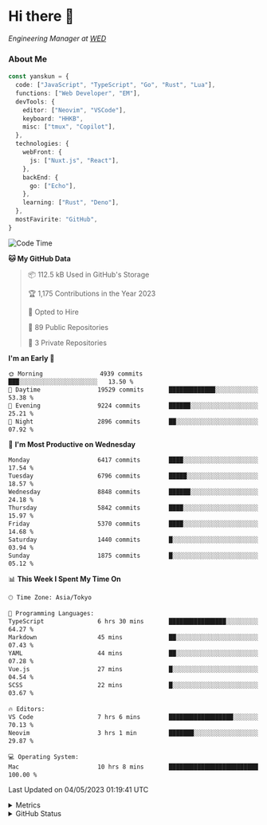 # Hi there&nbsp;:wave:

<!-- ![Alt text](https://spotify-recently-played-readme.vercel.app/api?user=31kynbuubkiu3r4qh4hjuaglhfay) -->

_Engineering Manager at [WED](https://github.com/wedinc)_

### About Me

```ts
const yanskun = {
  code: ["JavaScript", "TypeScript", "Go", "Rust", "Lua"],
  functions: ["Web Developer", "EM"],
  devTools: {
    editor: ["Neovim", "VSCode"],
    keyboard: "HHKB",
    misc: ["tmux", "Copilot"],
  },
  technologies: {
    webFront: {
      js: ["Nuxt.js", "React"],
    },
    backEnd: {
      go: ["Echo"],
    },
    learning: ["Rust", "Deno"],
  },
  mostFavirite: "GitHub",
}
```

<!--START_SECTION:waka-->
![Code Time](http://img.shields.io/badge/Code%20Time-291%20hrs%2050%20mins-blue)

**🐱 My GitHub Data** 

> 📦 112.5 kB Used in GitHub's Storage 
 > 
> 🏆 1,175 Contributions in the Year 2023
 > 
> 💼 Opted to Hire
 > 
> 📜 89 Public Repositories 
 > 
> 🔑 3 Private Repositories 
 > 
**I'm an Early 🐤** 

```text
🌞 Morning                4939 commits        ███░░░░░░░░░░░░░░░░░░░░░░   13.50 % 
🌆 Daytime                19529 commits       █████████████░░░░░░░░░░░░   53.38 % 
🌃 Evening                9224 commits        ██████░░░░░░░░░░░░░░░░░░░   25.21 % 
🌙 Night                  2896 commits        ██░░░░░░░░░░░░░░░░░░░░░░░   07.92 % 
```
📅 **I'm Most Productive on Wednesday** 

```text
Monday                   6417 commits        ████░░░░░░░░░░░░░░░░░░░░░   17.54 % 
Tuesday                  6796 commits        █████░░░░░░░░░░░░░░░░░░░░   18.57 % 
Wednesday                8848 commits        ██████░░░░░░░░░░░░░░░░░░░   24.18 % 
Thursday                 5842 commits        ████░░░░░░░░░░░░░░░░░░░░░   15.97 % 
Friday                   5370 commits        ████░░░░░░░░░░░░░░░░░░░░░   14.68 % 
Saturday                 1440 commits        █░░░░░░░░░░░░░░░░░░░░░░░░   03.94 % 
Sunday                   1875 commits        █░░░░░░░░░░░░░░░░░░░░░░░░   05.12 % 
```


📊 **This Week I Spent My Time On** 

```text
🕑︎ Time Zone: Asia/Tokyo

💬 Programming Languages: 
TypeScript               6 hrs 30 mins       ████████████████░░░░░░░░░   64.27 % 
Markdown                 45 mins             ██░░░░░░░░░░░░░░░░░░░░░░░   07.43 % 
YAML                     44 mins             ██░░░░░░░░░░░░░░░░░░░░░░░   07.28 % 
Vue.js                   27 mins             █░░░░░░░░░░░░░░░░░░░░░░░░   04.54 % 
SCSS                     22 mins             █░░░░░░░░░░░░░░░░░░░░░░░░   03.67 % 

🔥 Editors: 
VS Code                  7 hrs 6 mins        ██████████████████░░░░░░░   70.13 % 
Neovim                   3 hrs 1 min         ███████░░░░░░░░░░░░░░░░░░   29.87 % 

💻 Operating System: 
Mac                      10 hrs 8 mins       █████████████████████████   100.00 % 
```


 Last Updated on 04/05/2023 01:19:41 UTC
<!--END_SECTION:waka-->

<details>
  <summary>Metrics</summary>
  <img src="https://github.com/yanskun/yanskun/blob/main/github-metrics.svg" alt="Metrics">
</details>

<details>
  <summary>GitHub Status</summary>
  <picture>
    <source media="(prefers-color-scheme: dark)" srcset="https://raw.githubusercontent.com/yanskun/yanskun/master/profile-summary-card-output/nord_dark/0-profile-details.svg">
   <img src="https://raw.githubusercontent.com/yanskun/yanskun/master/profile-summary-card-output/default/0-profile-details.svg">
  </picture>
  <br>
  <picture>
    <source media="(prefers-color-scheme: dark)" srcset="https://raw.githubusercontent.com/yanskun/yanskun/master/profile-summary-card-output/nord_dark/1-repos-per-language.svg">
   <img src="https://raw.githubusercontent.com/yanskun/yanskun/master/profile-summary-card-output/default/1-repos-per-language.svg">
  </picture>
  <picture>
    <source media="(prefers-color-scheme: dark)" srcset="https://raw.githubusercontent.com/yanskun/yanskun/master/profile-summary-card-output/nord_dark/2-most-commit-language.svg">
   <img src="https://raw.githubusercontent.com/yanskun/yanskun/master/profile-summary-card-output/default/2-most-commit-language.svg">
  </picture>
  <br>
  <picture>
    <source media="(prefers-color-scheme: dark)" srcset="https://raw.githubusercontent.com/yanskun/yanskun/master/profile-summary-card-output/nord_dark/3-stats.svg">
   <img src="https://raw.githubusercontent.com/yanskun/yanskun/master/profile-summary-card-output/default/3-stats.svg">
  </picture>
  <picture>
    <source media="(prefers-color-scheme: dark)" srcset="https://raw.githubusercontent.com/yanskun/yanskun/master/profile-summary-card-output/nord_dark/4-productive-time.svg">
   <img src="https://raw.githubusercontent.com/yanskun/yanskun/master/profile-summary-card-output/default/4-productive-time.svg">
  </picture>
</details>
